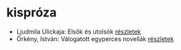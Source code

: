 # kispróza

- Ljudmila Ulickaja: Elsők és utolsók [részletek](_details/%7Bopf.creator%7D.md#id_1287)
- Örkény, István: Válogatott egyperces novellák [részletek](_details/%7Bopf.creator%7D.md#id_516)